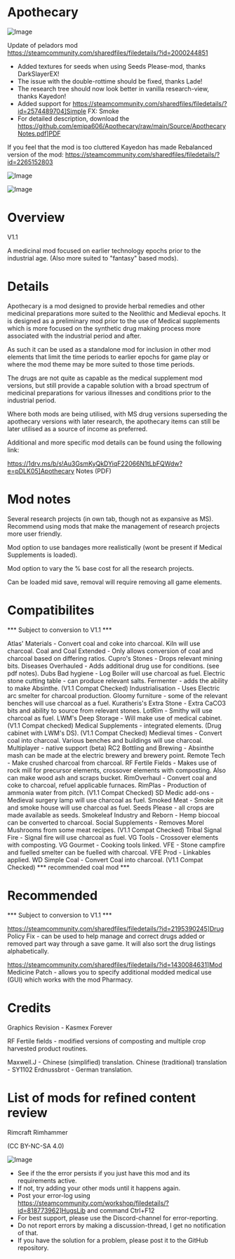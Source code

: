 # Apothecary

![Image](https://i.imgur.com/buuPQel.png)

Update of peladors mod
https://steamcommunity.com/sharedfiles/filedetails/?id=2000244851

- Added textures for seeds when using Seeds Please-mod, thanks DarkSlayerEX!
- The issue with the double-rottime should be fixed, thanks Lade!
- The research tree should now look better in vanilla research-view, thanks Kayedon!
- Added support for https://steamcommunity.com/sharedfiles/filedetails/?id=2574489704]Simple FX: Smoke
- For detailed description, download the https://github.com/emipa606/Apothecary/raw/main/Source/ApothecaryNotes.pdf]PDF

If you feel that the mod is too cluttered Kayedon has made Rebalanced version of the mod:
https://steamcommunity.com/sharedfiles/filedetails/?id=2265152803

![Image](https://i.imgur.com/pufA0kM.png)

	
![Image](https://i.imgur.com/Z4GOv8H.png)


# Overview
 V1.1

A medicinal mod focused on earlier technology epochs prior to the industrial age. (Also more suited to "fantasy" based mods).

# Details


Apothecary is a mod designed to provide herbal remedies and other medicinal preparations more suited to the Neolithic and Medieval epochs. It is designed as a preliminary mod prior to the use of Medical supplements which is more focused on the synthetic drug making process more associated with the industrial period and after.

As such it can be used as a standalone mod for inclusion in other mod elements that limit the time periods to earlier epochs for game play or where the mod theme may be more suited to those time periods.

The drugs are not quite as capable as the medical supplement mod versions, but still provide a capable solution with a broad spectrum of medicinal preparations for various illnesses and conditions prior to the industrial period.

Where both mods are being utilised, with MS drug versions superseding the apothecary versions with later research, the apothecary items can still be later utilised as a source of income as preferred.

Additional and more specific mod details can be found using the following link:

https://1drv.ms/b/s!Au3GsmKyQkDYiqF22066N1tLbFQWdw?e=pDLK05]Apothecary Notes (PDF)


# Mod notes



Several research projects (in own tab, though not as expansive as MS). Recommend using mods that make the management of research projects more user friendly.

Mod option to use bandages more realistically (wont be present if Medical Supplements is loaded).

Mod option to vary the % base cost for all the research projects.

Can be loaded mid save, removal will require removing all game elements.


# Compatibilites
 *** Subject to conversion to V1.1 ***

Atlas' Materials - Convert coal and coke into charcoal. Kiln will use charcoal.
Coal and Coal Extended - Only allows conversion of coal and charcoal based on differing ratios.
Cupro's Stones - Drops relevant mining bits.
Diseases Overhauled - Adds additional drug use for conditions. (see pdf notes).
Dubs Bad hygiene - Log Boiler will use charcoal as fuel.
Electric stone cutting table - can produce relevant salts.
Fermenter - adds the ability to make Absinthe. (V1.1 Compat Checked)
Industrialisation - Uses Electric arc smelter for charcoal production.
Gloomy furniture - some of the relevant benches will use charcoal as a fuel.
Kuratheris's Extra Stone - Extra CaCO3 bits and ability to source from relevant stones.
LotRim - Smithy will use charcoal as fuel.
LWM's Deep Storage - Will make use of medical cabinet. (V1.1 Compat checked)
Medical Supplements - integrated elements. (Drug cabinet with LWM's DS). (V1.1 Compat Checked)
Medieval times - Convert coal into charcoal. Various benches and buildings will use charcoal.
Multiplayer - native support (beta)
RC2 Bottling and Brewing - Absinthe mash can be made at the electric brewery and brewery point.
Remote Tech - Make crushed charcoal from charcoal.
RF Fertile Fields - Makes use of rock mill for precursor elements, crossover elements with composting. Also can make wood ash and scraps bucket.
RimOverhaul - Convert coal and coke to charcoal, refuel applicable furnaces.
RimPlas - Production of ammonia water from pitch. (V1.1 Compat Checked)
SD Medic add-ons - Medieval surgery lamp will use charcoal as fuel.
Smoked Meat - Smoke pit and smoke house will use charcoal as fuel.
Seeds Please - all crops are made available as seeds.
Smokeleaf Industry and Reborn - Hemp biocoal can be converted to charcoal.
Social Supplements - Removes Morel Mushrooms from some meat recipes. (V1.1 Compat Checked)
Tribal Signal Fire - Signal fire will use charcoal as fuel.
VG Tools - Crossover elements with composting.
VG Gourmet - Cooking tools linked.
VFE - Stone campfire and fuelled smelter can be fuelled with charcoal.
VFE Prod - Linkables applied.
WD Simple Coal - Convert Coal into charcoal. (V1.1 Compat Checked) *** recommended coal mod ***

# Recommended
 *** Subject to conversion to V1.1 ***

https://steamcommunity.com/sharedfiles/filedetails/?id=2195390245]Drug Policy Fix - can be used to help manage and correct drugs added or removed part way through a save game. It will also sort the drug listings alphabetically.

https://steamcommunity.com/sharedfiles/filedetails/?id=1430084631]Mod Medicine Patch - allows you to specify additional modded medical use (GUI) which works with the mod Pharmacy.


# Credits


Graphics Revision - Kasmex Forever

RF Fertile fields - modified versions of composting and multiple crop harvested product routines.

Maxwell.J - Chinese (simplified) translation.
Chinese (traditional) translation - SY1102
Erdnussbrot - German translation.


# List of mods for refined content review


Rimcraft
Rimhammer


(CC BY-NC-SA 4.0)


![Image](https://i.imgur.com/PwoNOj4.png)



-  See if the the error persists if you just have this mod and its requirements active.
-  If not, try adding your other mods until it happens again.
-  Post your error-log using https://steamcommunity.com/workshop/filedetails/?id=818773962]HugsLib and command Ctrl+F12
-  For best support, please use the Discord-channel for error-reporting.
-  Do not report errors by making a discussion-thread, I get no notification of that.
-  If you have the solution for a problem, please post it to the GitHub repository.




